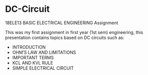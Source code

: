 # DC-Circuit
18ELE13 BASIC ELECTRICAL ENGINEERING Assignment

This was my first assignment in first year (1st sem) engineering, this presentation contains topics based on DC circuits such as: 

* INTRODUCTION
* OHM’S LAW AND LIMITATIONS 
* IMPORTANT TERMS
* KCL AND KVL RULE
* SIMPLE ELECTRICAL CIRCUIT
